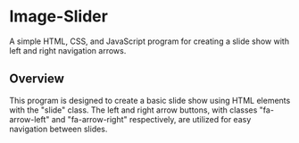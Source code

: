 # Image-Slider



A simple HTML, CSS, and JavaScript program for creating a slide show with left and right navigation arrows.

## Overview

This program is designed to create a basic slide show using HTML elements with the "slide" class. The left and right arrow buttons, with classes "fa-arrow-left" and "fa-arrow-right" respectively, are utilized for easy navigation between slides.
